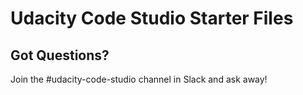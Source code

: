 # Udacity Code Studio Starter Files

## Got Questions?

Join the #udacity-code-studio channel in Slack and ask away!

